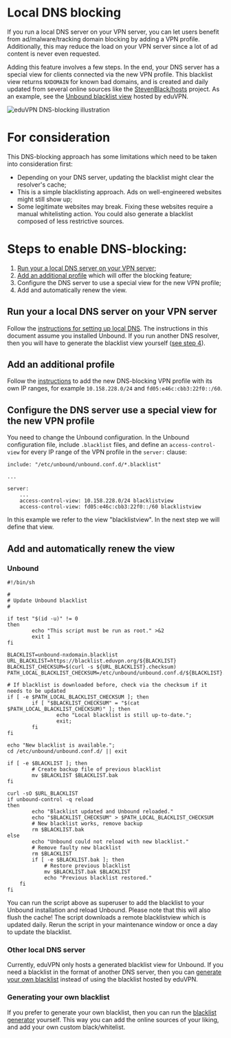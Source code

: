 # Local DNS blocking

If you run a local DNS server on your VPN server, you can let users benefit from ad/malware/tracking domain blocking by adding a VPN profile. Additionally, this may reduce the load on your VPN server since a lot of ad content is never even requested.

Adding this feature involves a few steps. In the end, your DNS server has a special view for clients connected via the new VPN profile. This blacklist view returns `NXDOMAIN` for known bad domains, and is created and daily updated from several online sources like the [StevenBlack/hosts](https://github.com/StevenBlack/hosts) project. As an example, see the [Unbound blacklist view](https://blacklist.eduvpn.org/unbound-nxdomain.blacklist) hosted by eduVPN. 


![eduVPN DNS-blocking illustration](img/local_dns_blocking.png)



# For consideration
This DNS-blocking approach has some limitations which need to be taken into consideration first:
* Depending on your DNS server, updating the blacklist might clear the resolver's cache;
* This is a simple blacklisting approach. Ads on well-engineered websites might still show up;
* Some legitimate websites may break. Fixing these websites require a manual whitelisting action. You could also generate a blacklist composed of less restrictive sources.

# Steps to enable DNS-blocking:
1. [Run your a local DNS server on your VPN server](https://github.com/eduvpn/documentation/blob/master/LOCAL_DNS.md);
2. [Add an additional profile](https://github.com/eduvpn/documentation/blob/master/MULTI_PROFILE.md) which will offer the blocking feature;
3. Configure the DNS server to use a special view for the new VPN profile;
4. Add and automatically renew the view.

## Run your a local DNS server on your VPN server
Follow the [instructions for setting up local DNS](https://github.com/eduvpn/documentation/blob/master/LOCAL_DNS.md). The instructions in this document assume you installed Unbound. If you run another DNS resolver, then you will have to generate the blacklist view yourself ([see step 4](#other-local-dns-server)).

## Add an additional profile
Follow the [instructions](https://github.com/eduvpn/documentation/blob/master/MULTI_PROFILE.md) to add the new DNS-blocking VPN profile with its own IP ranges, for example `10.158.228.0/24` and `fd05:e46c:cbb3:22f0::/60`.

## Configure the DNS server use a special view for the new VPN profile
You need to change the Unbound configuration. In the Unbound configuration file, include `.blacklist` files, and define an `access-control-view` for every IP range of the VPN profile in the `server:` clause:

    include: "/etc/unbound/unbound.conf.d/*.blacklist"
    
    ...
    
    server:
        ...
        access-control-view: 10.158.228.0/24 blacklistview
        access-control-view: fd05:e46c:cbb3:22f0::/60 blacklistview
 
In this example we refer to the view "blacklistview". In the next step we will define that view.  


## Add and automatically renew the view

### Unbound

```shell
#!/bin/sh

#
# Update Unbound blacklist
#

if test "$(id -u)" != 0
then
        echo "This script must be run as root." >&2
        exit 1
fi

BLACKLIST=unbound-nxdomain.blacklist
URL_BLACKLIST=https://blacklist.eduvpn.org/${BLACKLIST}
BLACKLIST_CHECKSUM=$(curl -s ${URL_BLACKLIST}.checksum)
PATH_LOCAL_BLACKLIST_CHECKSUM=/etc/unbound/unbound.conf.d/${BLACKLIST}.checksum

# If blacklist is downloaded before, check via the checksum if it needs to be updated
if [ -e $PATH_LOCAL_BLACKLIST_CHECKSUM ]; then
        if [ "$BLACKLIST_CHECKSUM" = "$(cat $PATH_LOCAL_BLACKLIST_CHECKSUM)" ]; then
                echo "Local blacklist is still up-to-date.";
                exit;
        fi
fi

echo "New blacklist is available.";
cd /etc/unbound/unbound.conf.d/ || exit

if [ -e $BLACKLIST ]; then
        # Create backup file of previous blacklist
        mv $BLACKLIST $BLACKLIST.bak
fi

curl -sO $URL_BLACKLIST
if unbound-control -q reload
then
        echo "Blacklist updated and Unbound reloaded."
        echo "$BLACKLIST_CHECKSUM" > $PATH_LOCAL_BLACKLIST_CHECKSUM
        # New blacklist works, remove backup
        rm $BLACKLIST.bak
else
        echo "Unbound could not reload with new blacklist."
        # Remove faulty new blacklist
        rm $BLACKLIST
        if [ -e $BLACKLIST.bak ]; then
            # Restore previous blacklist
            mv $BLACKLIST.bak $BLACKLIST
            echo "Previous blacklist restored."
    fi
fi

```

You can run the script above as superuser to add the blacklist to your Unbound installation and reload Unbound. Please note that this will also flush the cache! 
The script downloads a remote blacklistview which is updated daily. Rerun the script in your maintenance window or once a day to update the blacklist.

### Other local DNS server

Currently, eduVPN only hosts a generated blacklist view for Unbound. If you need a blacklist in the format of another DNS server, then you can [generate your own blacklist](#generating-your-own-blacklist) instead of using the blacklist hosted by eduVPN.

### Generating your own blacklist
If you prefer to generate your own blacklist, then you can run the [blacklist generator](https://github.com/shaanen/dns-blackhole) yourself. This way you can add the online sources of your liking, and add your own custom black/whitelist.
